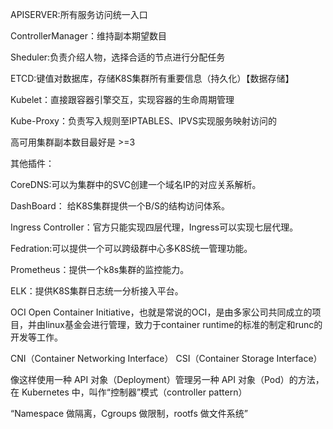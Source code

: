 APISERVER:所有服务访问统一入口

ControllerManager：维持副本期望数目

Sheduler:负责介绍人物，选择合适的节点进行分配任务

ETCD:键值对数据库，存储K8S集群所有重要信息（持久化）【数据存储】

Kubelet：直接跟容器引擎交互，实现容器的生命周期管理

Kube-Proxy：负责写入规则至IPTABLES、IPVS实现服务映射访问的



高可用集群副本数目最好是 >=3



其他插件：

CoreDNS:可以为集群中的SVC创建一个域名IP的对应关系解析。

DashBoard： 给K8S集群提供一个B/S的结构访问体系。

Ingress Controller：官方只能实现四层代理，Ingress可以实现七层代理。

Fedration:可以提供一个可以跨级群中心多K8S统一管理功能。

Prometheus：提供一个k8s集群的监控能力。

ELK：提供K8S集群日志统一分析接入平台。

OCI
Open Container Initiative，也就是常说的OCI，是由多家公司共同成立的项目，并由linux基金会进行管理，致力于container runtime的标准的制定和runc的开发等工作。

CNI（Container Networking Interface）
CSI（Container Storage Interface）

像这样使用一种 API 对象（Deployment）管理另一种 API 对象（Pod）的方法，在 Kubernetes 中，叫作“控制器”模式（controller pattern）

“Namespace 做隔离，Cgroups 做限制，rootfs 做文件系统”

